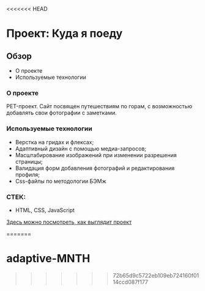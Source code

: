 <<<<<<< HEAD
# Проект: Куда я поеду

## Обзор
* О проекте
* Используемые технологии

### О проекте

PET-проект.
Сайт посвящен путешествиям по горам, с возможностью добавлять свои фотографии с заметками.


### Используемые технологии 

* Верстка на гридах и флексах;
* Адаптивный дизайн с помощью медиа-запросов;
* Масштабирование изображений при изменении разрешения страницы;
* Валидация форм добавления фотографий и редактирования профиля;
* Css-файлы по методологии БЭМж

### СТЕК: 
* HTML, CSS, JavaScript

[Здесь можно посмотреть, как выглядит проект](https://elenasharnina.github.io/adaptive-MNTH/)


=======
# adaptive-MNTH
>>>>>>> 72b65d9c5722eb109eb724160f0114ccd087f177

